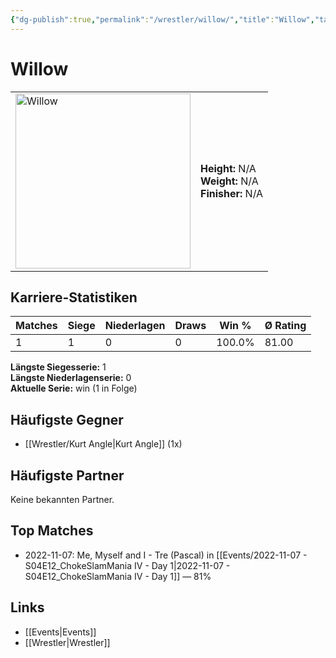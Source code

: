 ```yaml
---
{"dg-publish":true,"permalink":"/wrestler/willow/","title":"Willow","tags":["wrestler"],"noteIcon":""}
---
```



# Willow

<table>
        <tr>
        <td><img src="https://github.com/CptSpaulding1980/choke-slam-wrestling/releases/download/images/Willow.png" width="280" alt="Willow"></td>
        <td>
        <b>Height:</b> N/A<br>
        <b>Weight:</b> N/A<br>
        <b>Finisher:</b> N/A<br>
        </td>
        </tr>
        </table>
        
## Karriere-Statistiken

| Matches | Siege | Niederlagen | Draws | Win % | Ø Rating |
|---------|-------|-------------|-------|-------|-----------|
| 1 | 1 | 0 | 0 | 100.0% | 81.00 |

**Längste Siegesserie:** 1<br>**Längste Niederlagenserie:** 0<br>**Aktuelle Serie:** win (1 in Folge)


## Häufigste Gegner
- [[Wrestler/Kurt Angle\|Kurt Angle]] (1x)

## Häufigste Partner
Keine bekannten Partner.

## Top Matches
- 2022-11-07: Me, Myself and I - Tre (Pascal) in [[Events/2022-11-07 - S04E12_ChokeSlamMania IV - Day 1\|2022-11-07 - S04E12_ChokeSlamMania IV - Day 1]] — 81%

## Links
- [[Events\|Events]]
- [[Wrestler\|Wrestler]]
